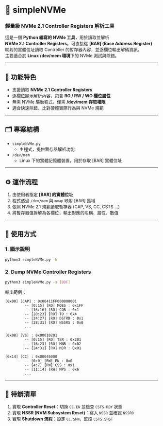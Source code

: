 # 📒 simpleNVMe

### 輕量級 NVMe 2.1 Controller Registers 解析工具

這是一個 **Python 編寫的 NVMe 工具**，用於讀取並解析  
**NVMe 2.1 Controller Registers**，可直接從 **[BAR] (Base Address Register)**  
映射的實體位址讀取 Controller 的暫存器內容，並逐欄位輸出解碼資訊。  
主要適合於 **Linux /dev/mem 環境**下的 NVMe 測試與除錯。

---

## 📝 功能特色

- 支援讀取 **NVMe 2.1 Controller Registers**  
- 逐欄位顯示解析內容，包含 **RO / RW / WO 欄位屬性**  
- 無需 NVMe 驅動程式，僅需 **/dev/mem 存取權限**  
- 適合快速除錯、比對硬體實際行為與 NVMe 規範  

---

## 🗂️ 專案結構

- `simpleNVMe.py`  
  - 主程式，提供暫存器解析功能
- `/dev/mem`  
  - Linux 下的實體記憶體裝置，用於存取 [BAR] 實體位址

---

## ⚙️ 運作流程

1.  由使用者指定 **[BAR] 的實體位址**  
2.  程式透過 `/dev/mem` 與 `mmap` 映射 [BAR] 區域  
3.  依照 NVMe 2.1 規範讀取暫存器 (CAP, VS, CC, CSTS …)  
4.  將暫存器值拆解為各欄位，輸出對應的名稱、屬性、數值  

---

## 🚀 使用方式

### 1. 顯示說明

```bash
python3 simpleNVMe.py -h
```

### 2. Dump NVMe Controller Registers

```bash
python3 simpleNVMe.py -s [BDF]
```

輸出範例：

```
[0x00] [CAP] : 0x00411FF000000001
         -- [0:15] [RO] MQES : 0x1FF
         -- [16:16] [RO] CQR : 0x1
         -- [20:23] [RO] TO : 0x4
         -- [24:27] [RO] DSTRD : 0x1
         -- [28:31] [RO] NSSRS : 0x0
         ...

[0x08] [VS] : 0x00010201
         -- [0:15] [RO] TER : 0x201
         -- [16:23] [RO] MNR : 0x02
         -- [24:31] [RO] MJR : 0x01

[0x14] [CC] : 0x00046000
         -- [0:0] [RW] EN : 0x0
         -- [4:7] [RW] CSS : 0x1
         -- [11:14] [RW] MPS : 0x6
         ...
```

---

## 📌 待辦清單

1. 實現 **Controller Reset**：切換 `CC.EN` 並檢查 `CSTS.RDY` 狀態  
2. 實現 **NSSR (NVM Subsystem Reset)**：寫入 `NSSR` 並確認 `NSSRO`  
3. 實現 **Shutdown 流程**：設定 `CC.SHN`，監控 `CSTS.SHST`  
